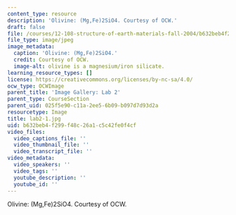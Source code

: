 ```yaml
---
content_type: resource
description: 'Olivine: (Mg,Fe)2SiO4. Courtesy of OCW.'
draft: false
file: /courses/12-108-structure-of-earth-materials-fall-2004/b632beb4f299f48c26a1c5c42fe0f4cf_lab2-1.jpg
file_type: image/jpeg
image_metadata:
  caption: 'Olivine: (Mg,Fe)2SiO4.'
  credit: Courtesy of OCW.
  image-alt: olivine is a magnesium/iron silicate.
learning_resource_types: []
license: https://creativecommons.org/licenses/by-nc-sa/4.0/
ocw_type: OCWImage
parent_title: 'Image Gallery: Lab 2'
parent_type: CourseSection
parent_uid: 025f5e90-c11a-2ee5-6b09-b097d7d93d2a
resourcetype: Image
title: lab2-1.jpg
uid: b632beb4-f299-f48c-26a1-c5c42fe0f4cf
video_files:
  video_captions_file: ''
  video_thumbnail_file: ''
  video_transcript_file: ''
video_metadata:
  video_speakers: ''
  video_tags: ''
  youtube_description: ''
  youtube_id: ''
---
```

Olivine: (Mg,Fe)2SiO4. Courtesy of OCW.